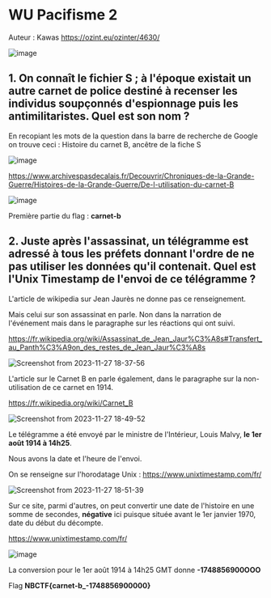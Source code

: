 # WU Pacifisme 2

Auteur : Kawas
<https://ozint.eu/ozinter/4630/>

![image](https://github.com/K4was/WU-NBCTF-2023/assets/152096071/526db904-439e-4996-9b28-77866519d2c6)


## 1. On connaît le fichier S ; à l'époque existait **un autre carnet de police destiné à recenser les individus soupçonnés d'espionnage puis les antimilitaristes**. Quel est son nom ?

En recopiant les mots de la question dans la barre de recherche de Google on trouve ceci : Histoire du carnet B, ancêtre de la fiche S

![image](https://github.com/K4was/WU-NBCTF-2023/assets/152096071/a94fbad1-e29c-4af2-8c60-22ee464cff83)


<https://www.archivespasdecalais.fr/Decouvrir/Chroniques-de-la-Grande-Guerre/Histoires-de-la-Grande-Guerre/De-l-utilisation-du-carnet-B>

![image](https://github.com/K4was/WU-NBCTF-2023/assets/152096071/b0af0e2f-4a71-4916-a7a2-ab2dbc2a681b)


Première partie du flag : **carnet-b**

## 2. Juste après l'assassinat, un télégramme est adressé à tous les préfets donnant l'ordre de ne pas utiliser les données qu'il contenait. Quel est l'Unix Timestamp de l'envoi de ce télégramme ?

L'article de wikipedia sur Jean Jaurès ne donne pas ce renseignement.

Mais celui sur son assassinat en parle. Non dans la narration de l'événement mais dans le paragraphe sur les réactions qui ont suivi.

<https://fr.wikipedia.org/wiki/Assassinat_de_Jean_Jaur%C3%A8s#Transfert_au_Panth%C3%A9on_des_restes_de_Jean_Jaur%C3%A8s>

![Screenshot from 2023-11-27 18-37-56](https://github.com/K4was/WU-NBCTF-2023/assets/152096071/3b975a4a-2704-43f0-8de3-afc180491fc6)


L'article sur le Carnet B en parle également, dans le paragraphe sur la non-utilisation de ce carnet en 1914.

<https://fr.wikipedia.org/wiki/Carnet_B>

![Screenshot from 2023-11-27 18-49-52](https://github.com/K4was/WU-NBCTF-2023/assets/152096071/a796606b-dab5-4a05-94ad-2c43b4fa92d5)



Le télégramme a été envoyé par le ministre de l'Intérieur, Louis Malvy, **le 1er août 1914 à 14h25**.

Nous avons la date et l'heure de l'envoi.

On se renseigne sur l'horodatage Unix :
<https://www.unixtimestamp.com/fr/>

![Screenshot from 2023-11-27 18-51-39](https://github.com/K4was/WU-NBCTF-2023/assets/152096071/894706b8-993e-4c3a-a11c-1644e2bacf2a)


Sur ce site, parmi d'autres, on peut convertir une date de l'histoire en une somme de secondes, **négative** ici puisque située avant le 1er janvier 1970, date du début du décompte.

<https://www.unixtimestamp.com/fr/>

![image](https://github.com/K4was/WU-NBCTF-2023/assets/152096071/91230c05-c4dd-4671-85a1-e18dece4f619)


La conversion pour le 1er août 1914 à 14h25 GMT donne **-1748856900OOO**


Flag
**NBCTF{carnet-b_-1748856900000}**
